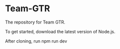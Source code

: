 # Team-GTR
The repository for Team GTR.

To get started, download the latest version of Node.js.

After cloning, run npm run dev
